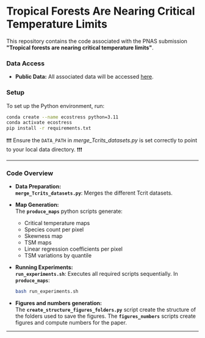# **Tropical Forests Are Nearing Critical Temperature Limits**

This repository contains the code associated with the PNAS submission **"Tropical forests are nearing critical temperature limits"**.

### **Data Access**
- **Public Data:** All associated data will be accessed [here](<link_to_data>).

### **Setup**
To set up the Python environment, run:
```bash
conda create --name ecostress python=3.11
conda activate ecostress
pip install -r requirements.txt
```
:exclamation::exclamation::exclamation: Ensure the `DATA_PATH` in *merge_Tcrits_datasets.py* is set correctly to point to your local data directory. :exclamation::exclamation::exclamation:

---

### **Code Overview**

- **Data Preparation:**  
  **`merge_Tcrits_datasets.py`**: Merges the different Tcrit datasets.

- **Map Generation:**  
  The **`produce_maps`** python scripts generate:  
  - Critical temperature maps  
  - Species count per pixel  
  - Skewness map  
  - TSM maps  
  - Linear regression coefficients per pixel  
  - TSM variations by quantile  

- **Running Experiments:**  
  **`run_experiments.sh`**: Executes all required scripts sequentially.
  In **`produce_maps`**:
  ```bash
  bash run_experiments.sh
  ```

- **Figures and numbers generation:**  
  The **`create_structure_figures_folders.py`** script create the structure of the folders used to save the figures.
  The **`figures_numbers`** scripts create figures and compute numbers for the paper.

---

